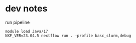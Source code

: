 # dev notes


run pipeline
```
module load Java/17
NXF_VER=23.04.5 nextflow run . -profile basc_slurm,debug
```
